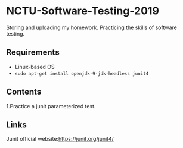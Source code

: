 # NCTU-Software-Testing-2019
Storing and uploading my homework.
Practicing the skills of software testing.

## Requirements
* Linux-based OS
* `sudo apt-get install openjdk-9-jdk-headless junit4`

## Contents
1.Practice a junit parameterized test.

## Links
Junit official website:https://junit.org/junit4/
